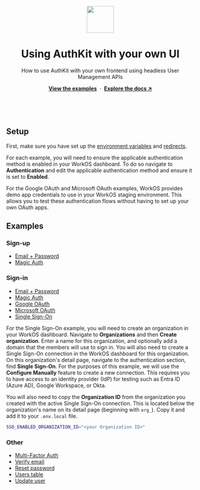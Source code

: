 <p align="center">
    <img src="https://github.com/workos/authkit-examples/assets/896475/c11765ce-cf6c-4157-87fd-c7776b509657" width="72" height="72" />
    <h1 align="center">Using AuthKit with your own UI</h1>
    <p align="center">How to use AuthKit with your own frontend using headless User Management APIs</p>
    <p align="center"><strong><a href="#examples">View the examples</a></strong>&nbsp;&nbsp;·&nbsp;&nbsp;<strong><a href="https://workos.com/docs/user-management">Explore the docs ↗</a></strong></p>
    <br><br><br>
</p>

## Setup

First, make sure you have set up the [environment variables](/#environment-variables) and [redirects](/#redirects).

For each example, you will need to ensure the applicable authentication method is enabled in your WorkOS dashboard. To do so navigate to **Authentication** and edit the applicable authentication method and ensure it is set to **Enabled**.

For the Google OAuth and Microsoft OAuth examples, WorkOS provides demo app credentials to use in your WorkOS staging environment. This allows you to test these authentication flows without having to set up your own OAuth apps.

## Examples

### Sign-up

- [Email + Password](./sign-up/email-password/page.tsx)
- [Magic Auth](./sign-up/magic-auth/page.tsx)

### Sign-in

- [Email + Password](./sign-in/email-password/page.tsx)
- [Magic Auth](./sign-in/magic-auth/page.tsx)
- [Google OAuth](./sign-in/google-oauth/page.tsx)
- [Microsoft OAuth](./sign-in/microsoft-oauth/page.tsx)
- [Single Sign-On](./sign-in/sso/page.tsx)

For the Single Sign-On example, you will need to create an organization in your WorkOS dashboard. Navigate to **Organizations** and then **Create organization**. Enter a name for this organization, and optionally add a domain that the members will use to sign in. You will also need to create a Single Sign-On connection in the WorkOS dashboard for this organization. On this organization's detail page, navigate to the authentication section, find **Single Sign-On**. For the purposes of this example, we will use the **Configure Manually** feature to create a new connection. This requires you to have access to an identity provider (IdP) for testing such as Entra ID (Azure AD), Google Workspace, or Okta.

You will also need to copy the **Organization ID** from the organization you created with the active Single Sign-On connection. This is located below the organization's name on its detail page (beginning with `org_`). Copy it and add it to your `.env.local` file.

```bash
SSO_ENABLED_ORGANIZATION_ID="<your Organization ID>"
```

### Other

- [Multi-Factor Auth](./mfa/page.tsx)
- [Verify email](./verify-email/page.tsx)
- [Reset password](./reset-password/page.tsx)
- [Users table](./users-table/page.tsx)
- [Update user](./update-user/page.tsx)
